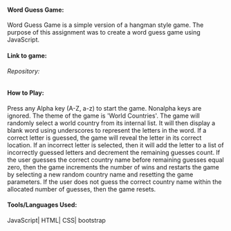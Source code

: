 <h4>Word Guess Game:</h4>
Word Guess Game is a simple version of a hangman style game. The purpose of this assignment was to create a word guess game using JavaScript.

<h4>Link to game:</h4>
<span><h6>Repository:</h6><a hrf https://nargesfayazian.github.io/Word-Guess-Game/<span>

<h4>How to Play:</h4>

Press any Alpha key (A-Z, a-z) to start the game. Nonalpha keys are ignored. The theme of the game is 'World Countries'. The game will randomly select a world country from its internal list. It will then display a blank word using underscores to represent the letters in the word. 
If a correct letter is guessed, the game will reveal the letter in its correct location. If an incorrect letter is selected, then it will add the letter to a list of incorrectly guessed letters and decrement the remaining guesses count.
If the user guesses the correct country name before remaining guesses equal zero, then the game increments the number of wins and restarts the game by selecting a new random country name and resetting the game parameters.
If the user does not guess the correct country name within the allocated number of guesses, then the game resets.

<h4>Tools/Languages Used:</h4>
JavaScript|  
 HTML|
CSS|
bootstrap
